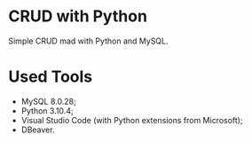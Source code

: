 # CRUD with Python 
Simple CRUD mad with Python and MySQL.

# Used Tools
- MySQL 8.0.28;
- Python 3.10.4;
- Visual Studio Code (with Python extensions from Microsoft);
- DBeaver.